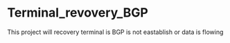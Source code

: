 # Terminal_revovery_BGP
This project will recovery terminal is BGP is not eastablish or data is flowing
